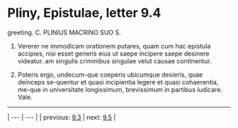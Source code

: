 # Pliny, Epistulae, letter 9.4

greeting. C. PLINIUS MACRINO SUO S.



1. Vererer ne immodicam orationem putares, quam cum hac epistula accipies, nisi esset generis eius ut saepe incipere saepe desinere videatur. am singulis criminibus singulae velut causae continentur.



2. Poteris ergo, undecum-que coeperis ubicumque desieris, quae deinceps se-quentur et quasi incipientia legere et quasi cohaerentia, me-que in universitate longissimum, brevissimum in partibus iudicare. Vale.



---

| --- | --- |
| previous: [9.3](../9.3/) | next: [9.5](../9.5/) |